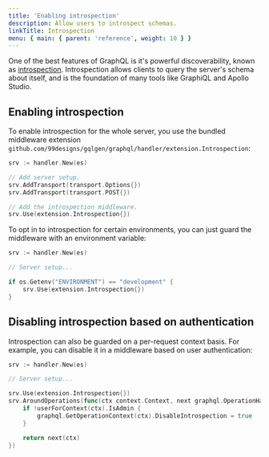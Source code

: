 ```yaml
---
title: 'Enabling introspection'
description: Allow users to introspect schemas.
linkTitle: Introspection
menu: { main: { parent: 'reference', weight: 10 } }
---
```


One of the best features of GraphQL is it's powerful discoverability, known as [introspection][introspection]. Introspection allows clients to query the server's schema about itself, and is the foundation of many tools like GraphiQL and Apollo Studio.

## Enabling introspection

To enable introspection for the whole server, you use the bundled middleware extension `github.com/99designs/gqlgen/graphql/handler/extension.Introspection`:

```go
srv := handler.New(es)

// Add server setup.
srv.AddTransport(transport.Options{})
srv.AddTransport(transport.POST{})

// Add the introspection middleware.
srv.Use(extension.Introspection{})
```

To opt in to introspection for certain environments, you can just guard the middleware with an environment variable:

```go
srv := handler.New(es)

// Server setup...

if os.Getenv("ENVIRONMENT") == "development" {
    srv.Use(extension.Introspection{})
}
```

## Disabling introspection based on authentication

Introspection can also be guarded on a per-request context basis. For example, you can disable it in a middleware based on user authentication:

```go
srv := handler.New(es)

// Server setup...

srv.Use(extension.Introspection{})
srv.AroundOperations(func(ctx context.Context, next graphql.OperationHandler) graphql.ResponseHandler {
    if !userForContext(ctx).IsAdmin {
        graphql.GetOperationContext(ctx).DisableIntrospection = true
    }

    return next(ctx)
})
```

[introspection]: https://graphql.org/learn/introspection/
